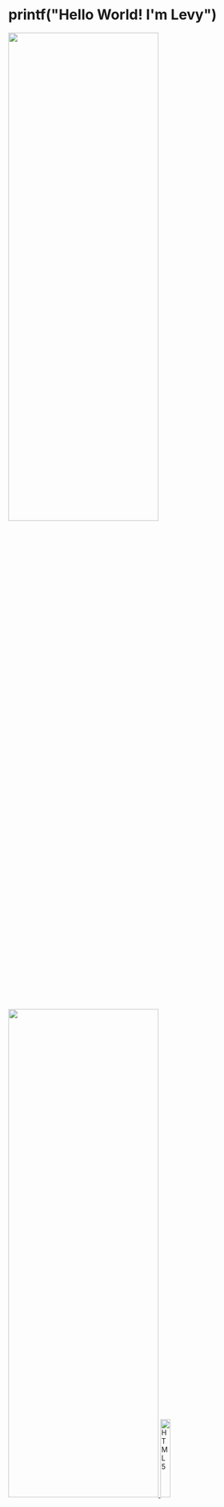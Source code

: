 # printf("Hello World! I'm Levy")

<table>
  <a href="https://github.com/LevyAbreu">
  <img height="50%" width="300em" src="https://github-readme-stats.vercel.app/api?username=LevyAbreu&show_icons=true&theme=tokyonight&include_all_commits=true&count_private=true"/>
  <img height="50%" width="300em" src="https://github-readme-stats.vercel.app/api/top-langs/?username=LevyAbreu&layout=compact&langs_count=6&theme=tokyonight"/>
  <img src="https://img.icons8.com/color/2x/html-5.png" width="20%" alt="HTML5">
  <img src="https://img.icons8.com/color/2x/python.png" width="20%" alt="python">
  <img src="https://img.icons8.com/color/2x/dart.png" width="20%" alt="dart">
</table>

<div> 
  <a href="https://www.instagram.com/vyxzz_/" target="_blank"><img src="https://img.shields.io/badge/instagram-000000?style=for-the-badge&logo=instagram&logoColor=%23d62c2c
  " target="_blank"></a> 
  <a href="https://www.linkedin.com/in/victor-levy-abreu-276b31275/" target="_blank"><img src="https://img.shields.io/badge/linkedin-000000?style=for-the-badge&logo=linkedin&logoColor=%232c4dd6
  " target="_blank"></a> 
  <a href="https://github.com/LevyAbreu" target="_blank"><img src="https://img.shields.io/badge/linkedin-000000?style=for-the-badge&logo=github&logoColor=%23ffffff
  " target="_blank"></a> 
</div>
